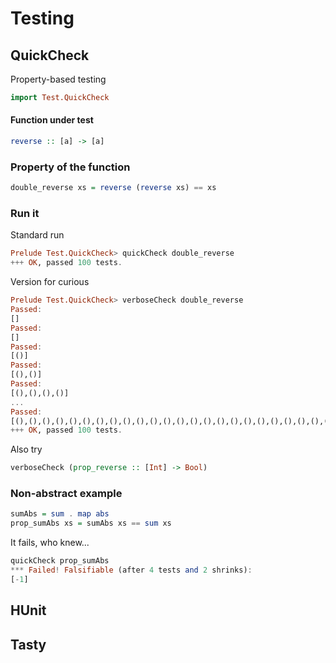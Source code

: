 # Testing

## QuickCheck
Property-based testing
```haskell
import Test.QuickCheck
```

#### Function under test
```haskell
reverse :: [a] -> [a]
```

### Property of the function
```haskell
double_reverse xs = reverse (reverse xs) == xs
```

### Run it
Standard run
```haskell
Prelude Test.QuickCheck> quickCheck double_reverse 
+++ OK, passed 100 tests.
```

Version for curious
```haskell
Prelude Test.QuickCheck> verboseCheck double_reverse
Passed:
[]
Passed:
[]
Passed:
[()]
Passed:
[(),()]
Passed:
[(),(),(),()]
...
Passed:
[(),(),(),(),(),(),(),(),(),(),(),(),(),(),(),(),(),(),(),(),(),(),(),(),(),(),(),(),(),()]
+++ OK, passed 100 tests.
```

Also try
```haskell
verboseCheck (prop_reverse :: [Int] -> Bool)
```

### Non-abstract example
```haskell
sumAbs = sum . map abs
prop_sumAbs xs = sumAbs xs == sum xs
```

It fails, who knew...
```haskell
quickCheck prop_sumAbs
*** Failed! Falsifiable (after 4 tests and 2 shrinks):    
[-1]
```

## HUnit

## Tasty
